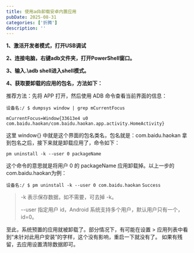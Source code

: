 ```yaml
---
title: 使用adb卸载安卓内置应用
pubDate: 2025-08-31
categories: ['折腾']
description: ''
---
```


**1、激活开发者模式，打开USB调试**

**2、连接电脑，右键adb文件夹，打开PowerShell窗口。**

**3、输入.\adb shell进入shell模式。**

**4、获取要卸载的应用的包名，方法如下：**

推荐方法：先将 APP 打开，然后使用 ADB 命令查看当前界面的信息：

```设备名:/ $ dumpsys window | grep mCurrentFocus```

```mCurrentFocus=Window{33613e4 u0 com.baidu.haokan/com.baidu.haokan.app.activity.HomeActivity}```

这里 window{} 中就是这个界面的包名类名，包名就是：com.baidu.haokan
拿到包名之后，接下来就是卸载应用了，命令如下：

```pm uninstall -k --user 0 packageName```

这个命令的意思就是将用户 0 的 packageName 应用卸载掉。以上一步的com.baidu.haokan为例：

```设备名:/ $ pm uninstall -k --user 0 com.baidu.haokan```
```Success```

> -k 表示保存数据，如不需要，可去掉 -k。
> 
> --user 指定用户 id，Android 系统支持多个用户，默认用户只有一个，id=0。
> 
至此，系统预置的应用就被卸载了。部分情况下，有可能在设置 > 应用列表中看到“未针对此用户安装”的字样，这个没有影响，重启一下就没有了。
如果有残留，去应用设置清除数据即可。